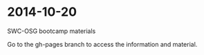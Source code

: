 2014-10-20
==========

SWC-OSG bootcamp materials

Go to the gh-pages branch to access the information and material. 
